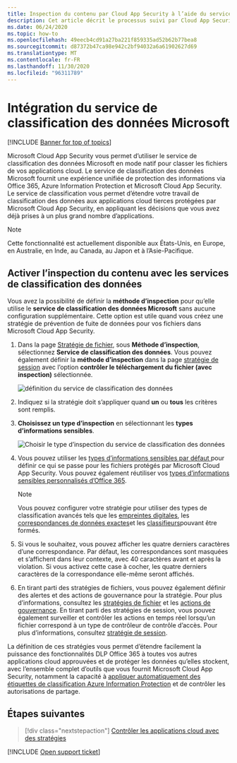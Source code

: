 ```yaml
---
title: Inspection du contenu par Cloud App Security à l’aide du service de classification des données Microsoft
description: Cet article décrit le processus suivi par Cloud App Security quand il effectue l’inspection du contenu DLP avec le service de classification des données Microsoft.
ms.date: 06/24/2020
ms.topic: how-to
ms.openlocfilehash: 49eecb4cd91a27ba221f859335ad52b62b77bea8
ms.sourcegitcommit: d87372b47ca98e942c2bf94032a6a61902627d69
ms.translationtype: MT
ms.contentlocale: fr-FR
ms.lasthandoff: 11/30/2020
ms.locfileid: "96311789"
---
```

# <a name="microsoft-data-classification-services-integration"></a>Intégration du service de classification des données Microsoft

[!INCLUDE [Banner for top of topics](includes/banner.md)]

Microsoft Cloud App Security vous permet d’utiliser le service de classification des données Microsoft en mode natif pour classer les fichiers de vos applications cloud. Le service de classification des données Microsoft fournit une expérience unifiée de protection des informations via Office 365, Azure Information Protection et Microsoft Cloud App Security. Le service de classification vous permet d’étendre votre travail de classification des données aux applications cloud tierces protégées par Microsoft Cloud App Security, en appliquant les décisions que vous avez déjà prises à un plus grand nombre d’applications.

>[!NOTE]
> Cette fonctionnalité est actuellement disponible aux États-Unis, en Europe, en Australie, en Inde, au Canada, au Japon et à l’Asie-Pacifique.

## <a name="enable-content-inspection-with-data-classification-services"></a>Activer l’inspection du contenu avec les services de classification des données

Vous avez la possibilité de définir la **méthode d’inspection** pour qu’elle utilise le **service de classification des données Microsoft** sans aucune configuration supplémentaire. Cette option est utile quand vous créez une stratégie de prévention de fuite de données pour vos fichiers dans Microsoft Cloud App Security.

1. Dans la page [Stratégie de fichier](data-protection-policies.md), sous **Méthode d’inspection**, sélectionnez **Service de classification des données**. Vous pouvez également définir la **méthode d’inspection** dans la page [stratégie de session](session-policy-aad.md) avec l’option **contrôler le téléchargement du fichier (avec inspection)** sélectionnée.

    ![définition du service de classification des données](media/dcs-enable.png)
2. Indiquez si la stratégie doit s’appliquer quand **un** ou **tous** les critères sont remplis.
3. **Choisissez un type d’inspection** en sélectionnant les **types d’informations sensibles**.

    ![Choisir le type d’inspection du service de classification des données](media/dcs-sensitive-information-type.png)

4. Vous pouvez utiliser les [types d’informations sensibles par défaut ](https://support.office.com/article/what-the-sensitive-information-types-look-for-fd505979-76be-4d9f-b459-abef3fc9e86b) pour définir ce qui se passe pour les fichiers protégés par Microsoft Cloud App Security. Vous pouvez également réutiliser vos [types d’informations sensibles personnalisés d’Office 365](https://support.office.com/article/create-a-custom-sensitive-information-type-82c382a5-b6db-44fd-995d-b333b3c7fc30).
    > [!NOTE]
    > Vous pouvez configurer votre stratégie pour utiliser des types de classification avancés tels que les [empreintes digitales](/microsoft-365/compliance/document-fingerprinting?view=o365-worldwide&preserve-view=true), les [correspondances de données exactes](/microsoft-365/compliance/create-custom-sensitive-information-types-with-exact-data-match-based-classification)et les [classifieurs](/microsoft-365/compliance/classifier-getting-started-with)pouvant être formés.

5. Si vous le souhaitez, vous pouvez afficher les quatre derniers caractères d’une correspondance. Par défaut, les correspondances sont masquées et s’affichent dans leur contexte, avec 40 caractères avant et après la violation. Si vous activez cette case à cocher, les quatre derniers caractères de la correspondance elle-même seront affichés.

6. En tirant parti des stratégies de fichiers, vous pouvez également définir des alertes et des actions de gouvernance pour la stratégie. Pour plus d’informations, consultez les [stratégies de fichier](data-protection-policies.md) et les [actions de gouvernance](governance-actions.md). En tirant parti des stratégies de session, vous pouvez également surveiller et contrôler les actions en temps réel lorsqu’un fichier correspond à un type de contrôleur de contrôle d’accès. Pour plus d’informations, consultez [stratégie de session](session-policy-aad.md).

La définition de ces stratégies vous permet d’étendre facilement la puissance des fonctionnalités DLP Office 365 à toutes vos autres applications cloud approuvées et de protéger les données qu’elles stockent, avec l’ensemble complet d’outils que vous fournit Microsoft Cloud App Security, notamment la capacité à [appliquer automatiquement des étiquettes de classification Azure Information Protection](azip-integration.md) et de contrôler les autorisations de partage.

## <a name="next-steps"></a>Étapes suivantes

> [!div class="nextstepaction"]
> [Contrôler les applications cloud avec des stratégies](control-cloud-apps-with-policies.md)

[!INCLUDE [Open support ticket](includes/support.md)]
